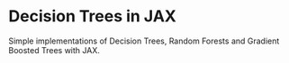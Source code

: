 # Decision Trees in JAX

Simple implementations of Decision Trees, Random Forests and Gradient Boosted Trees with JAX.


